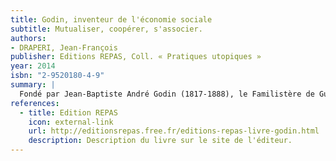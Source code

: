 ```yaml
---
title: Godin, inventeur de l'économie sociale
subtitle: Mutualiser, coopérer, s'associer.
authors:
- DRAPERI, Jean-François
publisher: Editions REPAS, Coll. « Pratiques utopiques »
year: 2014
isbn: "2-9520180-4-9"
summary: |
  Fondé par Jean-Baptiste André Godin (1817-1888), le Familistère de Guise (1870-1968) apparaît aujourd'hui comme l'un des modèles les plus aboutis d'une alternative à l'entreprise capitaliste. L'objet de ce livre est de montrer qu'à travers cette formidable aventure. Godin prouve qu'il est possible de permettre à chacun de bien vivre, dans un habitat confortable et par un travail digne, où il est respecté, sans passer par la violence et sans appauvrir quiconque. En concevant cette coopérative d'habitat, de production et de consommation et cet ensemble de mutuelles et d'associations qu'est le Familistère, Godin s'inscrit en rupture aussi bien avec le père de l'organisation scientifique du travail, F. W. Taylor, qu'avec la critique du capitalisme formulée par K. Marx. Ce livre démontre qu'on peut considérer Godin comme l'un des fondateurs de l'économie sociale et sans doute le plus moderne d'entre eux.
references:
  - title: Edition REPAS
    icon: external-link
    url: http://editionsrepas.free.fr/editions-repas-livre-godin.html
    description: Description du livre sur le site de l'éditeur.
---
```

